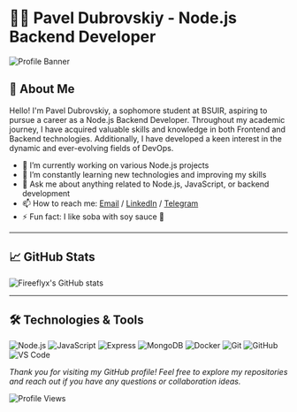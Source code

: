 # 👨‍💻 Pavel Dubrovskiy - Node.js Backend Developer

![Profile Banner](https://via.placeholder.com/1200x300.png?text=Welcome+to+my+GitHub+Profile)

## 🌟 About Me

Hello! I'm Pavel Dubrovskiy, a sophomore student at BSUIR, aspiring to pursue a career as a Node.js Backend Developer. Throughout my academic journey, I have acquired valuable skills and knowledge in both Frontend and Backend technologies. Additionally, I have developed a keen interest in the dynamic and ever-evolving fields of DevOps.

- 🔭 I’m currently working on various Node.js projects
- 🌱 I’m constantly learning new technologies and improving my skills
- 💬 Ask me about anything related to Node.js, JavaScript, or backend development
- 📫 How to reach me: [Email](mailto:paveldubrovskiyit@gmail.com) / [LinkedIn](https://www.linkedin.com/in/pavel-dubrovskiy-39b296255/) / [Telegram](https://t.me/pavel_dubrovskiy)
- ⚡ Fun fact: I like soba with soy sauce 🍜

---

## 📈 GitHub Stats

![Fireeflyx's GitHub stats](https://github-readme-stats.vercel.app/api?username=fireeflyx&show_icons=true&theme=shadow_green)

---

## 🛠️ Technologies & Tools

![Node.js](https://img.shields.io/badge/-Node.js-339933?style=flat&logo=node.js&logoColor=white)
![JavaScript](https://img.shields.io/badge/-JavaScript-F7DF1E?style=flat&logo=javascript&logoColor=black)
![Express](https://img.shields.io/badge/-Express-000000?style=flat&logo=express&logoColor=white)
![MongoDB](https://img.shields.io/badge/-MongoDB-47A248?style=flat&logo=mongodb&logoColor=white)
![Docker](https://img.shields.io/badge/-Docker-2496ED?style=flat&logo=docker&logoColor=white)
![Git](https://img.shields.io/badge/-Git-F05032?style=flat&logo=git&logoColor=white)
![GitHub](https://img.shields.io/badge/-GitHub-181717?style=flat&logo=github&logoColor=white)
![VS Code](https://img.shields.io/badge/-VS%20Code-007ACC?style=flat&logo=visual-studio-code&logoColor=white)

*Thank you for visiting my GitHub profile! Feel free to explore my repositories and reach out if you have any questions or collaboration ideas.*

![Profile Views](https://komarev.com/ghpvc/?username=fireeflyx&color=green)
